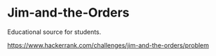 # Jim-and-the-Orders
Educational source for students.

https://www.hackerrank.com/challenges/jim-and-the-orders/problem

